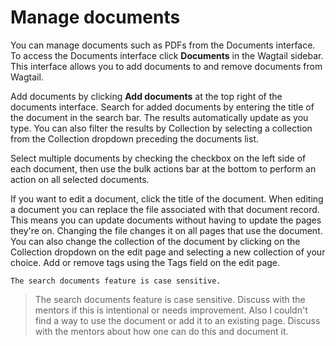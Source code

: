 # Manage documents
You can manage documents such as PDFs from the Documents interface. To access the Documents interface click **Documents** in the Wagtail sidebar. This interface allows you to add documents to and remove documents from Wagtail.

Add documents by clicking **Add documents** at the top right of the documents interface. Search for added documents by entering the title of the document in the search bar. The results automatically update as you type. You can also filter the results by Collection by selecting a collection from the Collection dropdown preceding the documents list. 

Select multiple documents by checking the checkbox on the left side of each document, then use the bulk actions bar at the bottom to perform an action on all selected documents.

If you want to edit a document, click the title of the document. When editing a document you can replace the file associated with that document record. This means you can update documents without having to update the pages they're on. Changing the file changes it on all pages that use the document. You can also change the collection of the document by clicking on the Collection dropdown on the edit page and selecting a new collection of your choice. Add or remove tags using the Tags field on the edit page.

```NOTE
The search documents feature is case sensitive.
```

> The search documents feature is case sensitive. Discuss with the mentors if this is intentional or needs improvement. Also I couldn't find a way to use the document or add it to an existing page. Discuss with the mentors about how one can do this and document it.
